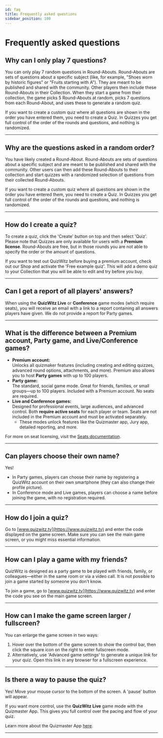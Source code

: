 ```yaml
---
id: faq
title: Frequently asked questions
sidebar_position: 100
---
```


# Frequently asked questions

## Why can I only play 7 questions?
You can only play 7 random questions in Round-Abouts. Round-Abouts are sets of questions about a specific subject (like, for example, "Shoes worn by historic figures" or "Fruits starting with A"). They are meant to be published and shared with the community. Other players then include these Round-Abouts in their Collection. When they start a game from their collection, the game picks 5 Round-Abouts at random, picks 7 questions from each Round-About, and uses these to generate a random quiz.

If you want to create a custom quiz where all questions are shown in the order you have entered them, you need to create a Quiz. In Quizzes you get full control of the order of the rounds and questions, and nothing is randomized.

---

## Why are the questions asked in a random order?
You have likely created a Round-About. Round-Abouts are sets of questions about a specific subject and are meant to be published and shared with the community. Other users can then add these Round-Abouts to their collection and start quizzes with a randomized selection of questions from their collected Round-Abouts.

If you want to create a custom quiz where all questions are shown in the order you have entered them, you need to create a Quiz. In Quizzes you get full control of the order of the rounds and questions, and nothing is randomized.

---

## How do I create a quiz?
To create a quiz, click the 'Create' button on top and then select 'Quiz'. Please note that Quizzes are only available for users with a **Premium license**. Round-Abouts are free, but in those rounds you are not able to specify the order or the amount of questions.

If you want to test out QuizWitz before buying a premium account, check out our Shop and activate the 'Free example quiz'. This will add a demo quiz to your Collection that you will be able to edit and try before you buy.

---

## Can I get a report of all players' answers?
When using the **QuizWitz Live** or **Conference** game modes (which require seats), you will receive an email with a link to a report containing all answers players have given. We do not provide a report for Party games.

---

## What is the difference between a Premium account, Party game, and Live/Conference games?
- **Premium account:**  
  Unlocks all quizmaker features (including creating and editing quizzes, advanced round options, attachments, and more). Premium also allows you to host **Party games** with up to 100 players.
- **Party game:**  
  The standard, social game mode. Great for friends, families, or small groups—up to 100 players. Included with a Premium account. No seats are required.
- **Live and Conference games:**  
  Designed for professional events, large audiences, and advanced control. Both **require active seats** for each player or team. Seats are not included in the Premium account and must be activated separately.
    - These modes unlock features like the Quizmaster app, Jury app, detailed reporting, and more.

For more on seat licensing, visit the [Seats documentation](quizmaster/005-seats.md).

---

## Can players choose their own name?
Yes!
- In Party games, players can choose their name by registering a QuizWitz account on their own smartphone (they can also change their profile picture).
- In Conference mode and Live games, players can choose a name before joining the game, with no registration required.

---

## How do I join a quiz?
Go to [www.quizwitz.tv](https://www.quizwitz.tv) and enter the code displayed on the game screen. Make sure you can see the main game screen, or you might miss essential information.

---

## How can I play a game with my friends?
QuizWitz is designed as a party game to be played with friends, family, or colleagues—either in the same room or via a video call. It is not possible to join a game started by someone you don’t know.

To join a game, go to [www.quizwitz.tv](https://www.quizwitz.tv) and enter the code you see on the main game screen.

---

## How can I make the game screen larger / fullscreen?
You can enlarge the game screen in two ways:
1. Hover over the bottom of the game screen to show the control bar, then click the square icon on the right to enter fullscreen mode.
2. Alternatively, use 'Advanced game settings' to generate a unique link for your quiz. Open this link in any browser for a fullscreen experience.

---

## Is there a way to pause the quiz?
Yes! Move your mouse cursor to the bottom of the screen. A 'pause' button will appear.

If you want more control, use the **QuizWitz Live** game mode with the Quizmaster App. This gives you full control over the pacing and flow of your quiz.

Learn more about the Quizmaster App [here](quizmaster/001-introduction.md).

---
